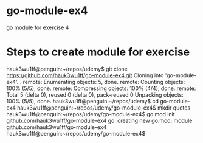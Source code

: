 # go-module-ex4
go module for exercise 4

# Steps to create module for exercise

hauk3wu1ff@penguin:~/repos/udemy$ git clone https://github.com/hauk3wu1ff/go-module-ex4.git
Cloning into 'go-module-ex4'...
remote: Enumerating objects: 5, done.
remote: Counting objects: 100% (5/5), done.
remote: Compressing objects: 100% (4/4), done.
remote: Total 5 (delta 0), reused 0 (delta 0), pack-reused 0
Unpacking objects: 100% (5/5), done.
hauk3wu1ff@penguin:~/repos/udemy$ cd go-module-ex4
hauk3wu1ff@penguin:~/repos/udemy/go-module-ex4$ mkdir quotes
hauk3wu1ff@penguin:~/repos/udemy/go-module-ex4$ go mod init github.com/hauk3wu1ff/go-module-ex4
go: creating new go.mod: module github.com/hauk3wu1ff/go-module-ex4
hauk3wu1ff@penguin:~/repos/udemy/go-module-ex4$

